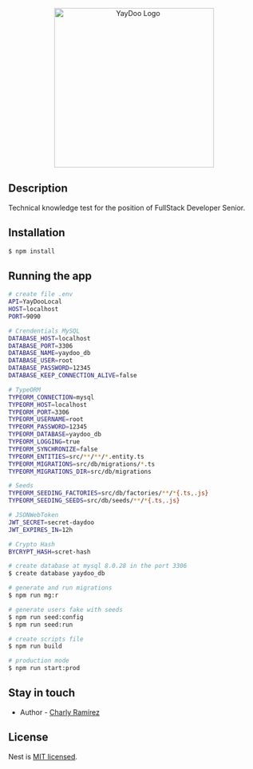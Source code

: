 <p align="center">
  <a href="https://yaydoo.com/es/" target="blank"><img src="https://careers.yaydoo.com/wp-content/uploads/2021/10/Yaydoo_Logo_Color_Black.png" width="320" alt="YayDoo Logo" /></a>
</p>

## Description

Technical knowledge test for the position of FullStack Developer Senior.

## Installation

```bash
$ npm install
```

## Running the app

```bash
# create file .env
API=YayDooLocal
HOST=localhost
PORT=9090

# Crendentials MySQL
DATABASE_HOST=localhost
DATABASE_PORT=3306
DATABASE_NAME=yaydoo_db
DATABASE_USER=root
DATABASE_PASSWORD=12345
DATABASE_KEEP_CONNECTION_ALIVE=false

# TypeORM
TYPEORM_CONNECTION=mysql
TYPEORM_HOST=localhost
TYPEORM_PORT=3306
TYPEORM_USERNAME=root
TYPEORM_PASSWORD=12345
TYPEORM_DATABASE=yaydoo_db
TYPEORM_LOGGING=true
TYPEORM_SYNCHRONIZE=false
TYPEORM_ENTITIES=src/**/**/*.entity.ts
TYPEORM_MIGRATIONS=src/db/migrations/*.ts
TYPEORM_MIGRATIONS_DIR=src/db/migrations

# Seeds
TYPEORM_SEEDING_FACTORIES=src/db/factories/**/*{.ts,.js}
TYPEORM_SEEDING_SEEDS=src/db/seeds/**/*{.ts,.js}

# JSONWebToken
JWT_SECRET=secret-daydoo
JWT_EXPIRES_IN=12h

# Crypto Hash
BYCRYPT_HASH=scret-hash
```

```bash
# create database at mysql 8.0.28 in the port 3306
$ create database yaydoo_db

# generate and run migrations
$ npm run mg:r

# generate users fake with seeds
$ npm run seed:config
$ npm run seed:run

# create scripts file
$ npm run build

# production mode
$ npm run start:prod
```

## Stay in touch

- Author - [Charly Ramírez](https://github.com/CharlyEstudio)

## License

Nest is [MIT licensed](LICENSE).
